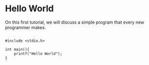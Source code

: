 # Hello World
On this first tutorial, we will discuss a simple program that every new programmer makes.
<pre>
<code>
#include &lt;stdio.h&gt;  
  
int main(){  
    printf("Hello World");  
}  
</code>
</pre>
